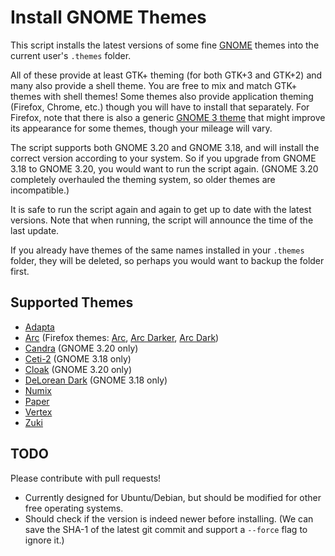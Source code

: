 Install GNOME Themes
====================

This script installs the latest versions of some fine [GNOME](https://www.gnome.org/) themes into the current user's `.themes` folder.

All of these provide at least GTK+ theming (for both GTK+3 and GTK+2) and many also provide a shell theme. You are free to mix and match GTK+ themes with shell themes! Some themes also provide application theming (Firefox, Chrome, etc.) though you will have to install that separately. For Firefox, note that there is also a generic [GNOME 3 theme](https://addons.mozilla.org/en-US/firefox/addon/adwaita/) that might improve its appearance for some themes, though your mileage will vary.

The script supports both GNOME 3.20 and GNOME 3.18, and will install the correct version according to your system. So if you upgrade from GNOME 3.18 to GNOME 3.20, you would want to run the script again. (GNOME 3.20 completely overhauled the theming system, so older themes are incompatible.)

It is safe to run the script again and again to get up to date with the latest versions. Note that when running, the script will announce the time of the last update.

If you already have themes of the same names installed in your `.themes` folder, they will be deleted, so perhaps you would want to backup the folder first.

Supported Themes
----------------

* [Adapta](https://github.com/tista500/Adapta)
* [Arc](https://github.com/horst3180/arc-theme) (Firefox themes: [Arc](https://addons.mozilla.org/en-US/firefox/addon/arc-theme/), [Arc Darker](https://addons.mozilla.org/en-US/firefox/addon/arc-darker-theme/), [Arc Dark](https://addons.mozilla.org/en-US/firefox/addon/arc-dark-theme/))
* [Candra](https://github.com/killhellokitty/Candra-Themes-3.20) (GNOME 3.20 only)
* [Ceti-2](https://github.com/horst3180/ceti-theme) (GNOME 3.18 only)
* [Cloak](https://github.com/killhellokitty/Cloak-3.20) (GNOME 3.20 only)
* [DeLorean Dark](https://github.com/killhellokitty/DeLorean-Dark-3.18) (GNOME 3.18 only)
* [Numix](https://github.com/numixproject/numix-gtk-theme)
* [Paper](https://github.com/snwh/paper-gtk-theme)
* [Vertex](https://github.com/horst3180/vertex-theme)
* [Zuki](https://github.com/lassekongo83/zuki-themes)

TODO
----

Please contribute with pull requests!

* Currently designed for Ubuntu/Debian, but should be modified for other free operating systems.
* Should check if the version is indeed newer before installing. (We can save the SHA-1 of the latest git commit and support a `--force` flag to ignore it.)

